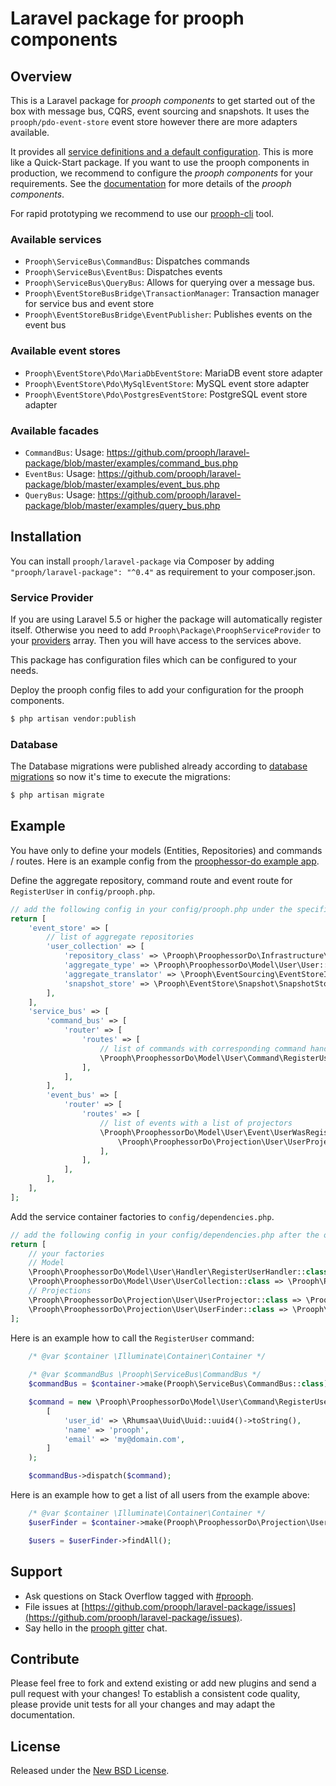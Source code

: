# Laravel package for prooph components

## Overview
This is a Laravel package for *prooph components* to get started out of the box with message bus, CQRS, event sourcing 
and snapshots. It uses the `prooph/pdo-event-store` event store however there are more adapters available.

It provides all [service definitions and a default configuration](config "Laravel Package Resources"). This is more like 
a Quick-Start package. If you want to use the prooph components in production, we recommend to configure the 
*prooph components* for your requirements. See the [documentation](http://getprooph.org/ "prooph components documentation") 
for more details of the *prooph components*.

For rapid prototyping we recommend to use our 
[prooph-cli](https://github.com/proophsoftware/prooph-cli "prooph command line interface") tool.

### Available services
* `Prooph\ServiceBus\CommandBus`: Dispatches commands
* `Prooph\ServiceBus\EventBus`: Dispatches events
* `Prooph\ServiceBus\QueryBus`: Allows for querying over a message bus.
* `Prooph\EventStoreBusBridge\TransactionManager`: Transaction manager for service bus and event store
* `Prooph\EventStoreBusBridge\EventPublisher`: Publishes events on the event bus

### Available event stores
* `Prooph\EventStore\Pdo\MariaDbEventStore`: MariaDB event store adapter
* `Prooph\EventStore\Pdo\MySqlEventStore`: MySQL event store adapter
* `Prooph\EventStore\Pdo\PostgresEventStore`: PostgreSQL event store adapter

### Available facades
* `CommandBus`: Usage: https://github.com/prooph/laravel-package/blob/master/examples/command_bus.php
* `EventBus`: Usage: https://github.com/prooph/laravel-package/blob/master/examples/event_bus.php
* `QueryBus`: Usage: https://github.com/prooph/laravel-package/blob/master/examples/query_bus.php


## Installation
You can install `prooph/laravel-package` via Composer by adding `"prooph/laravel-package": "^0.4"` 
as requirement to your composer.json. 

### Service Provider

If you are using Laravel 5.5 or higher the package will automatically register itself. Otherwise you need to add `Prooph\Package\ProophServiceProvider` to your 
[providers](https://laravel.com/docs/master/providers#registering-providers "Visit Laravel Documentation") array. 
Then you will have access to the services above.

This package has configuration files which can be configured to your needs.

Deploy the prooph config files to add your configuration for the prooph components.

```bash 
$ php artisan vendor:publish
```

### Database
The Database migrations were published already according to [database migrations](https://github.com/prooph/event-store-doctrine-adapter#database-set-up)
so now it's time to execute the migrations:

```bash
$ php artisan migrate
```

## Example
You have only to define your models (Entities, Repositories) and commands / routes. Here is an example config
from the [proophessor-do example app](https://github.com/prooph/proophessor-do "prooph components in action").

Define the aggregate repository, command route and event route for `RegisterUser` in `config/prooph.php`.
 
```php
// add the following config in your config/prooph.php under the specific config key
return [
    'event_store' => [
        // list of aggregate repositories
        'user_collection' => [
            'repository_class' => \Prooph\ProophessorDo\Infrastructure\Repository\EventStoreUserCollection::class,
            'aggregate_type' => \Prooph\ProophessorDo\Model\User\User::class,
            'aggregate_translator' => \Prooph\EventSourcing\EventStoreIntegration\AggregateTranslator::class,
            'snapshot_store' => \Prooph\EventStore\Snapshot\SnapshotStore::class,
        ],
    ],
    'service_bus' => [
        'command_bus' => [
            'router' => [
                'routes' => [
                    // list of commands with corresponding command handler
                    \Prooph\ProophessorDo\Model\User\Command\RegisterUser::class => \Prooph\ProophessorDo\Model\User\Handler\RegisterUserHandler::class,
                ],
            ],
        ],
        'event_bus' => [
            'router' => [
                'routes' => [
                    // list of events with a list of projectors
                    \Prooph\ProophessorDo\Model\User\Event\UserWasRegistered::class => [
                        \Prooph\ProophessorDo\Projection\User\UserProjector::class
                    ],
                ],
            ],
        ],
    ],
];
```

Add the service container factories to `config/dependencies.php`.

```php
// add the following config in your config/dependencies.php after the other factories
return [
    // your factories
    // Model
    \Prooph\ProophessorDo\Model\User\Handler\RegisterUserHandler::class => \Prooph\ProophessorDo\Container\Model\User\RegisterUserHandlerFactory::class,
    \Prooph\ProophessorDo\Model\User\UserCollection::class => \Prooph\ProophessorDo\Container\Infrastructure\Repository\EventStoreUserCollectionFactory::class,
    // Projections
    \Prooph\ProophessorDo\Projection\User\UserProjector::class => \Prooph\ProophessorDo\Container\Projection\User\UserProjectorFactory::class,
    \Prooph\ProophessorDo\Projection\User\UserFinder::class => \Prooph\ProophessorDo\Container\Projection\User\UserFinderFactory::class,
];
```

Here is an example how to call the `RegisterUser` command:

```php
    /* @var $container \Illuminate\Container\Container */
    
    /* @var $commandBus \Prooph\ServiceBus\CommandBus */
    $commandBus = $container->make(Prooph\ServiceBus\CommandBus::class);

    $command = new \Prooph\ProophessorDo\Model\User\Command\RegisterUser(
        [
            'user_id' => \Rhumsaa\Uuid\Uuid::uuid4()->toString(),
            'name' => 'prooph',
            'email' => 'my@domain.com',
        ]
    );

    $commandBus->dispatch($command);
```

Here is an example how to get a list of all users from the example above:

```php
    /* @var $container \Illuminate\Container\Container */
    $userFinder = $container->make(Prooph\ProophessorDo\Projection\User\UserFinder::class);

    $users = $userFinder->findAll();
```

## Support

- Ask questions on Stack Overflow tagged with [#prooph](https://stackoverflow.com/questions/tagged/prooph).
- File issues at [https://github.com/prooph/laravel-package/issues](https://github.com/prooph/laravel-package/issues).
- Say hello in the [prooph gitter](https://gitter.im/prooph/improoph) chat.

## Contribute

Please feel free to fork and extend existing or add new plugins and send a pull request with your changes!
To establish a consistent code quality, please provide unit tests for all your changes and may adapt the documentation.

## License

Released under the [New BSD License](LICENSE.md).

